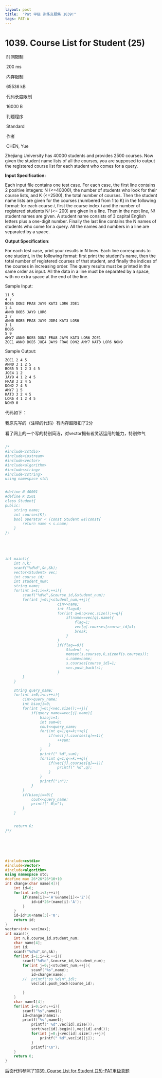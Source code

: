 ```yaml
---
layout: post
title:  "Pat 甲级 训练真题集 1039!"
tags: PAT-A
---
```

# 1039. Course List for Student (25)

​    时间限制  

​    200 ms

​    内存限制  

​    65536 kB

​    代码长度限制  

​    16000 B

​      判题程序    

​      Standard    

​      作者    

​      CHEN, Yue

Zhejiang University has 40000 students and provides 2500 courses. Now given the student name lists of all the courses, you are supposed to output the registered course list for each student who comes for a query.

**Input Specification:**

Each input file contains one test case.  For each case, the first line contains 2 positive integers: N (<=40000), the number of students who look for their course lists, and K (<=2500), the total number of courses.  Then the student name lists are given for the courses (numbered from 1 to K) in the following format: for each course *i*, first the course index *i* and the number of registered students N*i* (<= 200) are given in a line.  Then in the next line, N*i* student names are given.  A student name consists of 3 capital English letters plus a one-digit number.  Finally the last line contains the N names of students who come for a query.  All the names and numbers in a line are separated by a space.

**Output Specification:**

For each test case, print your results in N lines.  Each line corresponds to one student, in the following format:  first print the student's name, then the total number of registered courses of that student, and finally the indices of the courses in increasing order.  The query results must be printed in the same order as input.  All the data in a line must be separated by a space, with no extra space at the end of the line.

Sample Input:

```
11 5
4 7
BOB5 DON2 FRA8 JAY9 KAT3 LOR6 ZOE1
1 4
ANN0 BOB5 JAY9 LOR6
2 7
ANN0 BOB5 FRA8 JAY9 JOE4 KAT3 LOR6
3 1
BOB5
5 9
AMY7 ANN0 BOB5 DON2 FRA8 JAY9 KAT3 LOR6 ZOE1
ZOE1 ANN0 BOB5 JOE4 JAY9 FRA8 DON2 AMY7 KAT3 LOR6 NON9

```

Sample Output:

```
ZOE1 2 4 5
ANN0 3 1 2 5
BOB5 5 1 2 3 4 5
JOE4 1 2
JAY9 4 1 2 4 5
FRA8 3 2 4 5
DON2 2 4 5
AMY7 1 5
KAT3 3 2 4 5
LOR6 4 1 2 4 5
NON9 0
```

代码如下：

我原先写的（注释的代码）有内存超限扣了2分

看了网上的一个写的特别简洁，对vector拥有者灵活运用的能力，特别帅气

```c++

/*
#include<cstdio>
#include<iostream>
#include<vector>
#include<algorithm>
#include<string>
#include<cstring>
using namespace std;


#define N 40001
#define K 2501
class Student{
public:
	string name;
	int courses[K];
	bool operator < (const Student &s)const{
		return name < s.name;
	}
};





int main(){
	int n,k;
	scanf("%d%d",&n,&k);
	vector<Student> vec;
	int course_id;
	int student_num;
	string name;
	for(int i=1;i<=k;++i){
		scanf("%d%d",&course_id,&student_num);
		for(int j=0;j<student_num;++j){
						cin>>name;		
						int flag=0;
						for(int q=0;q<vec.size();++q){
							if(name==vec[q].name){
								flag=1;
								vec[q].courses[course_id]=1;
								break;
							}
						}
						if(flag==0){
							Student  s;
							memset(s.courses,0,sizeof(s.courses));
							s.name=name;
							s.courses[course_id]=1;
							vec.push_back(s);
						}							
		}
	}

	string query_name;
	for(int i=0;i<n;++i){
		cin>>query_name;
		int biaoji=0;
		for(int j=0;j<vec.size();++j){
			if(query_name==vec[j].name){
				biaoji=1;
				int sum=0;
				cout<<query_name;
				for(int q=1;q<=k;++q){
					if(vec[j].courses[q]==1){
						++sum;
					}
				}
				printf(" %d",sum);
				for(int q=1;q<=k;++q){
					if(vec[j].courses[q]==1){
						printf(" %d",q);
					}
				}
				printf("\n");
			}
		}
		if(biaoji==0){
			cout<<query_name;
			printf(" 0\n");
		}
	}


	return 0;
}*/






#include<cstdio>
#include<vector>
#include<algorithm>
using namespace std;
#define max 26*26*26*10+10
int change(char name[4]){
	int id=0;
	for(int i=0;i<3;++i){
		if(name[i]>='A'&&name[i]<='Z'){
			id=id*26+(name[i]-'A');
		}
	}
	id=id*10+name[3]-'0';
	return id;
}
vector<int> vec[max];
int main(){
	int n,k,course_id,student_num;
	char name[4];
	int id;
	scanf("%d%d",&n,&k);
	for(int i=1;i<=k;++i){
		scanf("%d%d",&course_id,&student_num);
		for(int j=0;j<student_num;++j){
			scanf("%s",name);
			id=change(name);
		//	printf("ss %d\n",id);
			vec[id].push_back(course_id);
			
		}
	}
	char name1[4];
	for(int i=0;i<n;++i){
		scanf("%s",name1);
		id=change(name1);
		printf("%s",name1);
			printf(" %d",vec[id].size());
			sort(vec[id].begin(),vec[id].end());
			for(int j=0;j<vec[id].size();++j){
				printf(" %d",vec[id][j]);
			}
			printf("\n");
	}
	return 0;
}
```

后面代码参照了[1039. Course List for Student (25)-PAT甲级真题](http://www.liuchuo.net/archives/2145)



